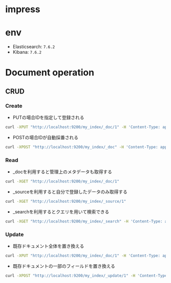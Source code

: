 # impress

# env
- Elasticsearch: `7.6.2`
- Kibana: `7.6.2`

# Document operation
## CRUD
### Create

- PUTの場合IDを指定して登録される
```sh
curl -XPUT "http://localhost:9200/my_index/_doc/1" -H 'Content-Type: application/json' -d'{  "user_name": "John Smith",  "date": "2019-01-06T15:09:45",  "message": "Hello Elasticsearch world."}'
```

- POSTの場合IDが自動採番される
```sh
curl -XPOST "http://localhost:9200/my_index/_doc" -H 'Content-Type: application/json' -d'{  "user_name": "John Smith",  "date": "2019-01-06T15:09:45",  "message": "Hello Elasticsearch world."}'
```

### Read
- _docを利用すると管理上のメタデータも取得する
```sh
curl -XGET "http://localhost:9200/my_index/_doc/1"
```

- _sourceを利用すると自分で登録したデータのみ取得する
```sh
curl -XGET "http://localhost:9200/my_index/_source/1"
```

- _searchを利用するとクエリを用いて検索できる
```sh
curl -XGET "http://localhost:9200/my_index/_search" -H 'Content-Type: application/json' -d'{  "query": {    "match": {      "message": "Elasticsearch"    }  }}'
```


### Update
- 既存ドキュメント全体を置き換える
```sh
curl -XPUT "http://localhost:9200/my_index/_doc/1" -H 'Content-Type: application/json' -d'{  "user_name": "Mike Stuart",  "date": "2019-10-06T16:36:12",  "message": "This message was updated."}'
```

- 既存ドキュメントの一部のフィールドを置き換える
```sh
curl -XPOST "http://localhost:9200/my_index/_update/1" -H 'Content-Type: application/json' -d'{  "doc": {    "message": "Only message was updated."  }}'
```
